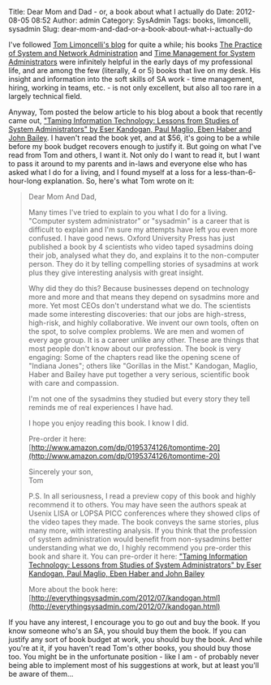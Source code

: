 Title: Dear Mom and Dad - or, a book about what I actually do
Date: 2012-08-05 08:52
Author: admin
Category: SysAdmin
Tags: books, limoncelli, sysadmin
Slug: dear-mom-and-dad-or-a-book-about-what-i-actually-do

I've followed [Tom Limoncelli's blog](http://everythingsysadmin.com/)
for quite a while; his books [The Practice of System and Network
Administration](http://everythingsysadmin.com/aboutbook.html) and [Time
Management for System Administrators](http://www.tomontime.com/) were
infinitely helpful in the early days of my professional life, and are
among the few (literally, 4 or 5) books that live on my desk. His
insight and information into the soft skills of SA work - time
management, hiring, working in teams, etc. - is not only excellent, but
also all too rare in a largely technical field.

Anyway, Tom posted the below article to his blog about a book that
recently came out, ["Taming Information Technology: Lessons from Studies
of System Administrators" by Eser Kandogan, Paul Maglio, Eben Haber and
John Bailey](http://www.amazon.com/dp/0195374126/tomontime-20). I
haven't read the book yet, and at $56, it's going to be a while before
my book budget recovers enough to justify it. But going on what I've
read from Tom and others, I want it. Not only do I want to read it, but
I want to pass it around to my parents and in-laws and everyone else who
has asked what I do for a living, and I found myself at a loss for a
less-than-6-hour-long explanation. So, here's what Tom wrote on it:

> Dear Mom And Dad,
>
> Many times I've tried to explain to you what I do for a living.
> "Computer system administrator" or "sysadmin" is a career that is
> difficult to explain and I'm sure my attempts have left you even more
> confused. I have good news. Oxford University Press has just published
> a book by 4 scientists who video taped sysadmins doing their job,
> analysed what they do, and explains it to the non-computer person.
> They do it by telling compelling stories of sysadmins at work plus
> they give interesting analysis with great insight.
>
> Why did they do this? Because businesses depend on technology more and
> more and that means they depend on sysadmins more and more. Yet most
> CEOs don't understand what we do. The scientists made some interesting
> discoveries: that our jobs are high-stress, high-risk, and highly
> collaborative. We invent our own tools, often on the spot, to solve
> complex problems. We are men and women of every age group. It is a
> career unlike any other. These are things that most people don't know
> about our profession. The book is very engaging: Some of the chapters
> read like the opening scene of "Indiana Jones"; others like "Gorillas
> in the Mist." Kandogan, Maglio, Haber and Bailey have put together a
> very serious, scientific book with care and compassion.
>
> I'm not one of the sysadmins they studied but every story they tell
> reminds me of real experiences I have had.
>
> I hope you enjoy reading this book. I know I did.
>
> Pre-order it here:
> [http://www.amazon.com/dp/0195374126/tomontime-20](http://www.amazon.com/dp/0195374126/tomontime-20)
>
> Sincerely your son,  
>  Tom
>
> P.S. In all seriousness, I read a preview copy of this book and highly
> recommend it to others. You may have seen the authors speak at Usenix
> LISA or LOPSA PICC conferences where they showed clips of the video
> tapes they made. The book conveys the same stories, plus many more,
> with interesting analysis. If you think that the profession of system
> administration would benefit from non-sysadmins better understanding
> what we do, I highly recommend you pre-order this book and share it.
> You can pre-order it here: ["Taming Information Technology: Lessons
> from Studies of System Administrators" by Eser Kandogan, Paul Maglio,
> Eben Haber and John
> Bailey](http://www.amazon.com/dp/0195374126/tomontime-20)
>
> More about the book here:
> [http://everythingsysadmin.com/2012/07/kandogan.html](http://everythingsysadmin.com/2012/07/kandogan.html)

If you have any interest, I encourage you to go out and buy the book. If
you know someone who's an SA, you should buy them the book. If you can
justify any sort of book budget at work, you should buy the book. And
while you're at it, if you haven't read Tom's other books, you should
buy those too. You might be in the unfortunate position - like I am - of
probably never being able to implement most of his suggestions at work,
but at least you'll be aware of them...
